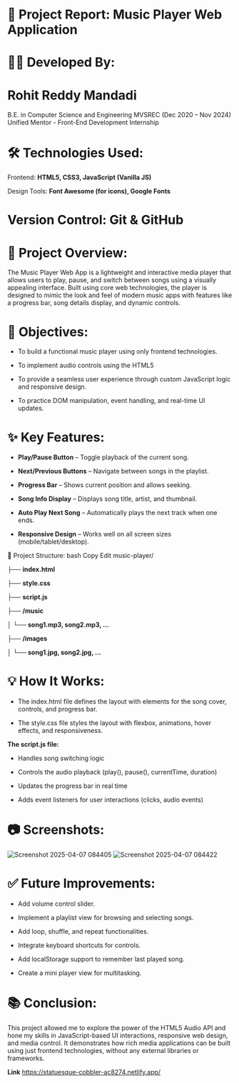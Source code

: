 # 🎵 Project Report: Music Player Web Application
# 👨‍💻 Developed By:
# Rohit Reddy Mandadi
B.E. in Computer Science and Engineering
MVSREC (Dec 2020 – Nov 2024)
Unified Mentor - Front-End Development Internship
# 🛠️ Technologies Used:
Frontend: **HTML5, CSS3, JavaScript (Vanilla JS)**

Design Tools: **Font Awesome (for icons), Google Fonts**

# Version Control: Git & GitHub

# 📖 Project Overview:
The Music Player Web App is a lightweight and interactive media player that allows users to play, pause, and switch between songs using a visually appealing interface. Built using core web technologies, the player is designed to mimic the look and feel of modern music apps with features like a progress bar, song details display, and dynamic controls.

# 🎯 Objectives:
- To build a functional music player using only frontend technologies.

- To implement audio controls using the HTML5 <audio> element.

- To provide a seamless user experience through custom JavaScript logic and responsive design.

- To practice DOM manipulation, event handling, and real-time UI updates.

# ✨ Key Features:
- **Play/Pause Button** – Toggle playback of the current song.

- **Next/Previous Buttons** – Navigate between songs in the playlist.

- **Progress Bar** – Shows current position and allows seeking.

- **Song Info Display** – Displays song title, artist, and thumbnail.

- **Auto Play Next Song** – Automatically plays the next track when one ends.

- **Responsive Design** – Works well on all screen sizes (mobile/tablet/desktop).

🧩 Project Structure:
bash
Copy
Edit
music-player/

├── **index.html**

├── **style.css**

├── **script.js**

├── **/music**

│  **└── song1.mp3, song2.mp3, ...**

├── **/images**

│   **└── song1.jpg, song2.jpg, ...**

# 💡 How It Works:
- The index.html file defines the layout with elements for the song cover, controls, and progress bar.

- The style.css file styles the layout with flexbox, animations, hover effects, and responsiveness.

**The script.js file:**

- Handles song switching logic

- Controls the audio playback (play(), pause(), currentTime, duration)

- Updates the progress bar in real time

- Adds event listeners for user interactions (clicks, audio events)

# 📷 Screenshots:
![Screenshot 2025-04-07 084405](https://github.com/user-attachments/assets/73fde1d2-3a17-497a-b3b0-3ea6621e437d)
![Screenshot 2025-04-07 084422](https://github.com/user-attachments/assets/1f925c10-011c-4969-b43d-448290a69155)

# ✅ Future Improvements:
- Add volume control slider.

- Implement a playlist view for browsing and selecting songs.

- Add loop, shuffle, and repeat functionalities.

- Integrate keyboard shortcuts for controls.

- Add localStorage support to remember last played song.

- Create a mini player view for multitasking.

# 📚 Conclusion:
This project allowed me to explore the power of the HTML5 Audio API and hone my skills in JavaScript-based UI interactions, responsive web design, and media control. It demonstrates how rich media applications can be built using just frontend technologies, without any external libraries or frameworks.

**Link**
https://statuesque-cobbler-ac8274.netlify.app/
